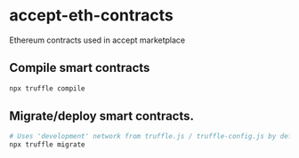 # accept-eth-contracts

Ethereum contracts used in accept marketplace

## Compile smart contracts

```sh
npx truffle compile
```

## Migrate/deploy smart contracts.

```sh
# Uses 'development' network from truffle.js / truffle-config.js by default.
npx truffle migrate
```
